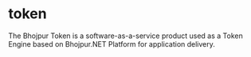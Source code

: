 # token
The Bhojpur Token is a software-as-a-service product used as a Token Engine based on Bhojpur.NET Platform for application delivery.
